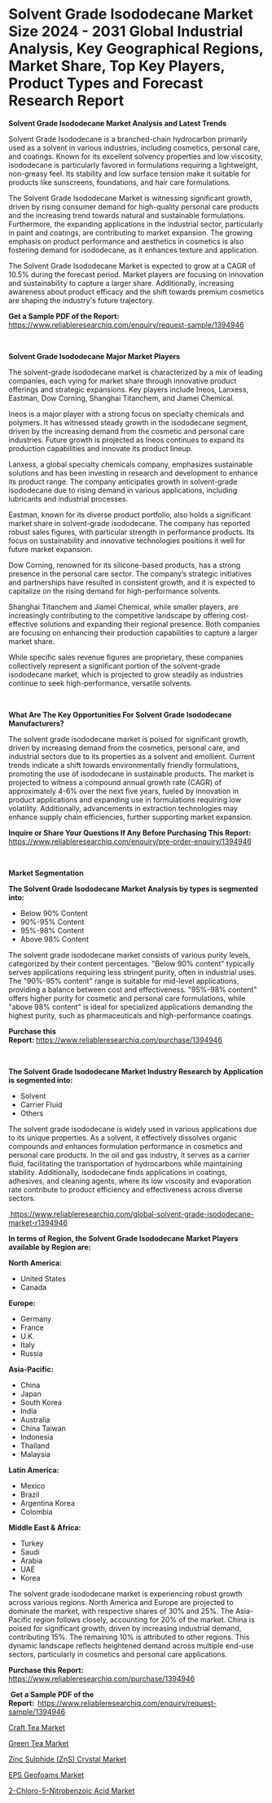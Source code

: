 <p><h1>Solvent Grade Isododecane Market Size 2024 - 2031 Global Industrial Analysis, Key Geographical Regions, Market Share, Top Key Players, Product Types and Forecast Research Report</h1></p><p><strong>Solvent Grade Isododecane Market Analysis and Latest Trends</strong></p>
<p><p>Solvent Grade Isododecane is a branched-chain hydrocarbon primarily used as a solvent in various industries, including cosmetics, personal care, and coatings. Known for its excellent solvency properties and low viscosity, isododecane is particularly favored in formulations requiring a lightweight, non-greasy feel. Its stability and low surface tension make it suitable for products like sunscreens, foundations, and hair care formulations.</p><p>The Solvent Grade Isododecane Market is witnessing significant growth, driven by rising consumer demand for high-quality personal care products and the increasing trend towards natural and sustainable formulations. Furthermore, the expanding applications in the industrial sector, particularly in paint and coatings, are contributing to market expansion. The growing emphasis on product performance and aesthetics in cosmetics is also fostering demand for isododecane, as it enhances texture and application.</p><p>The Solvent Grade Isododecane Market is expected to grow at a CAGR of 10.5% during the forecast period. Market players are focusing on innovation and sustainability to capture a larger share. Additionally, increasing awareness about product efficacy and the shift towards premium cosmetics are shaping the industry's future trajectory.</p></p>
<p><strong>Get a Sample PDF of the Report:&nbsp;</strong> <a href="https://www.reliableresearchiq.com/enquiry/request-sample/1394946">https://www.reliableresearchiq.com/enquiry/request-sample/1394946</a></p>
<p>&nbsp;</p>
<p><strong>Solvent Grade Isododecane Major Market Players</strong></p>
<p><p>The solvent-grade isododecane market is characterized by a mix of leading companies, each vying for market share through innovative product offerings and strategic expansions. Key players include Ineos, Lanxess, Eastman, Dow Corning, Shanghai Titanchem, and Jiamei Chemical. </p><p>Ineos is a major player with a strong focus on specialty chemicals and polymers. It has witnessed steady growth in the isododecane segment, driven by the increasing demand from the cosmetic and personal care industries. Future growth is projected as Ineos continues to expand its production capabilities and innovate its product lineup.</p><p>Lanxess, a global specialty chemicals company, emphasizes sustainable solutions and has been investing in research and development to enhance its product range. The company anticipates growth in solvent-grade isododecane due to rising demand in various applications, including lubricants and industrial processes.</p><p>Eastman, known for its diverse product portfolio, also holds a significant market share in solvent-grade isododecane. The company has reported robust sales figures, with particular strength in performance products. Its focus on sustainability and innovative technologies positions it well for future market expansion.</p><p>Dow Corning, renowned for its silicone-based products, has a strong presence in the personal care sector. The company’s strategic initiatives and partnerships have resulted in consistent growth, and it is expected to capitalize on the rising demand for high-performance solvents.</p><p>Shanghai Titanchem and Jiamei Chemical, while smaller players, are increasingly contributing to the competitive landscape by offering cost-effective solutions and expanding their regional presence. Both companies are focusing on enhancing their production capabilities to capture a larger market share.</p><p>While specific sales revenue figures are proprietary, these companies collectively represent a significant portion of the solvent-grade isododecane market, which is projected to grow steadily as industries continue to seek high-performance, versatile solvents.</p></p>
<p>&nbsp;</p>
<p><strong>What Are The Key Opportunities For Solvent Grade Isododecane Manufacturers?</strong></p>
<p><p>The solvent grade isododecane market is poised for significant growth, driven by increasing demand from the cosmetics, personal care, and industrial sectors due to its properties as a solvent and emollient. Current trends indicate a shift towards environmentally friendly formulations, promoting the use of isododecane in sustainable products. The market is projected to witness a compound annual growth rate (CAGR) of approximately 4-6% over the next five years, fueled by innovation in product applications and expanding use in formulations requiring low volatility. Additionally, advancements in extraction technologies may enhance supply chain efficiencies, further supporting market expansion.</p></p>
<p><strong>Inquire or Share Your Questions If Any Before Purchasing This Report:</strong> <a href="https://www.reliableresearchiq.com/enquiry/pre-order-enquiry/1394946">https://www.reliableresearchiq.com/enquiry/pre-order-enquiry/1394946</a></p>
<p>&nbsp;</p>
<p><strong>Market Segmentation</strong></p>
<p><strong>The Solvent Grade Isododecane Market Analysis by types is segmented into:</strong></p>
<p><ul><li>Below 90% Content</li><li>90%-95% Content</li><li>95%-98% Content</li><li>Above 98% Content</li></ul></p>
<p><p>The solvent grade isododecane market consists of various purity levels, categorized by their content percentages. "Below 90% content" typically serves applications requiring less stringent purity, often in industrial uses. The "90%-95% content" range is suitable for mid-level applications, providing a balance between cost and effectiveness. "95%-98% content" offers higher purity for cosmetic and personal care formulations, while "above 98% content" is ideal for specialized applications demanding the highest purity, such as pharmaceuticals and high-performance coatings.</p></p>
<p><strong>Purchase this Report:&nbsp;</strong><a href="https://www.reliableresearchiq.com/purchase/1394946">https://www.reliableresearchiq.com/purchase/1394946</a></p>
<p>&nbsp;</p>
<p><strong>The Solvent Grade Isododecane Market Industry Research by Application is segmented into:</strong></p>
<p><ul><li>Solvent</li><li>Carrier Fluid</li><li>Others</li></ul></p>
<p><p>The solvent grade isododecane is widely used in various applications due to its unique properties. As a solvent, it effectively dissolves organic compounds and enhances formulation performance in cosmetics and personal care products. In the oil and gas industry, it serves as a carrier fluid, facilitating the transportation of hydrocarbons while maintaining stability. Additionally, isododecane finds applications in coatings, adhesives, and cleaning agents, where its low viscosity and evaporation rate contribute to product efficiency and effectiveness across diverse sectors.</p></p>
<p><a href="https://www.reliableresearchiq.com/global-solvent-grade-isododecane-market-r1394946">&nbsp;https://www.reliableresearchiq.com/global-solvent-grade-isododecane-market-r1394946</a></p>
<p><strong>In terms of Region, the Solvent Grade Isododecane Market Players available by Region are:</strong></p>
<p>
    <p> <strong> North America: </strong>
        <ul>
            <li>United States</li>
            <li>Canada</li>
        </ul>
        </p> 
    <p> <strong> Europe: </strong>
        <ul>
            <li>Germany</li>
            <li>France</li>
            <li>U.K.</li>
            <li>Italy</li>
            <li>Russia</li>
        </ul>
        </p> 
    <p> <strong> Asia-Pacific: </strong>
        <ul>
            <li>China</li>
            <li>Japan</li>
            <li>South Korea</li>
            <li>India</li>
            <li>Australia</li>
            <li>China Taiwan</li>
            <li>Indonesia</li>
            <li>Thailand</li>
            <li>Malaysia</li>
        </ul>
        </p> 
    <p> <strong> Latin America: </strong>
        <ul>
            <li>Mexico</li>
            <li>Brazil</li>
            <li>Argentina Korea</li>
            <li>Colombia</li>
        </ul>
        </p> 
    <p> <strong> Middle East & Africa: </strong>
        <ul>
            <li>Turkey</li>
            <li>Saudi</li>
            <li>Arabia</li>
            <li>UAE</li>
            <li>Korea</li>
        </ul>
    </p>
    </p>
<p><p>The solvent grade isododecane market is experiencing robust growth across various regions. North America and Europe are projected to dominate the market, with respective shares of 30% and 25%. The Asia-Pacific region follows closely, accounting for 20% of the market. China is poised for significant growth, driven by increasing industrial demand, contributing 15%. The remaining 10% is attributed to other regions. This dynamic landscape reflects heightened demand across multiple end-use sectors, particularly in cosmetics and personal care applications.</p></p>
<p><strong>Purchase this Report: </strong><a href="https://www.reliableresearchiq.com/purchase/1394946">https://www.reliableresearchiq.com/purchase/1394946</a></p>
<p>&nbsp;<strong>Get a Sample PDF of the Report:&nbsp;&nbsp;</strong><a href="https://www.reliableresearchiq.com/enquiry/request-sample/1394946">https://www.reliableresearchiq.com/enquiry/request-sample/1394946</a></p>
<p><strong></strong></p>
<p><p><a href="https://www.linkedin.com/pulse/future-ready-strategic-insights-global-craft-tea-market-2024-kewtf?trackingId=gFgvYjNwQMyowJ8SunjHVg%3D%3D">Craft Tea Market</a></p><p><a href="https://www.linkedin.com/pulse/role-green-tea-market-applications-commercialindividual-consumption-sjoaf?trackingId=QEEzrqBaQemfjoZfiRuYsg%3D%3D">Green Tea Market</a></p><p><a href="https://issuu.com/reportprime-2/docs/zinc-sulphide-zns-crystal-market-si_bd6a6f66a50b8c">Zinc Sulphide (ZnS) Crystal Market</a></p><p><a href="https://github.com/jeffreybishop26/Market-Research-Report-List-1/blob/main/eps-geofoams-market.md">EPS Geofoams Market</a></p><p><a href="https://issuu.com/reportprime-2/docs/2-chloro-5-nitrobenzoic-acid-market_c6e387809eb15e">2-Chloro-5-Nitrobenzoic Acid Market</a></p></p>